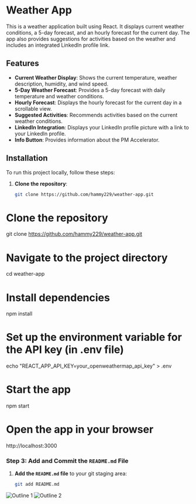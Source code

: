 # Weather App

This is a weather application built using React. It displays current weather conditions, a 5-day forecast, and an hourly forecast for the current day. The app also provides suggestions for activities based on the weather and includes an integrated LinkedIn profile link.

## Features
- **Current Weather Display**: Shows the current temperature, weather description, humidity, and wind speed.
- **5-Day Weather Forecast**: Provides a 5-day forecast with daily temperature and weather conditions.
- **Hourly Forecast**: Displays the hourly forecast for the current day in a scrollable view.
- **Suggested Activities**: Recommends activities based on the current weather conditions.
- **LinkedIn Integration**: Displays your LinkedIn profile picture with a link to your LinkedIn profile.
- **Info Button**: Provides information about the PM Accelerator.

## Installation
To run this project locally, follow these steps:

1. **Clone the repository**:
   ```bash
   git clone https://github.com/hammy229/weather-app.git
# Clone the repository
git clone https://github.com/hammy229/weather-app.git

# Navigate to the project directory
cd weather-app

# Install dependencies
npm install

# Set up the environment variable for the API key (in .env file)
echo "REACT_APP_API_KEY=your_openweathermap_api_key" > .env

# Start the app
npm start

# Open the app in your browser
http://localhost:3000

### Step 3: Add and Commit the `README.md` File

1. **Add the `README.md` file** to your git staging area:
   ```bash
   git add README.md
![Outline 1](https://github.com/user-attachments/assets/b02070fb-c60f-4144-93cf-add4117b7db9)
![Outline 2](https://github.com/user-attachments/assets/27fb646d-0520-49a4-ac1b-6b069d69d870)
